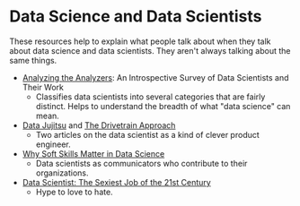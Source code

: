 # Data Science and Data Scientists

These resources help to explain what people talk about when they talk about data science and data scientists. They aren't always talking about the same things.

 * [Analyzing the Analyzers](http://cdn.oreillystatic.com/oreilly/radarreport/0636920029014/Analyzing_the_Analyzers.pdf): An Introspective Survey of Data Scientists and Their Work
     * Classifies data scientists into several categories that are fairly distinct. Helps to understand the breadth of what "data science" can mean.
 * [Data Jujitsu](http://radar.oreilly.com/2012/07/data-jujitsu.html) and [The Drivetrain Approach](http://strata.oreilly.com/2012/03/drivetrain-approach-data-products.html)
     * Two articles on the data scientist as a kind of clever product engineer.
 * [Why Soft Skills Matter in Data Science](http://data-informed.com/soft-skills-matter-data-science)
     * Data scientists as communicators who contribute to their organizations.
 * [Data Scientist: The Sexiest Job of the 21st Century](http://hbr.org/2012/10/data-scientist-the-sexiest-job-of-the-21st-century/)
     * Hype to love to hate.
